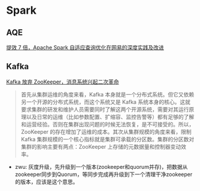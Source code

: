 # Spark

## AQE
[提效 7 倍，Apache Spark 自适应查询优化在网易的深度实践及改进](https://www.infoq.cn/article/TzJs9v8apVOlyvSRWvEo)

## Kafka
[Kafka 放弃 ZooKeeper，消息系统兴起二次革命](https://www.infoq.cn/article/PHF3gFjUTDhWmctg6kXe)
>首先从集群运维的角度来看，Kafka 本身就是一个分布式系统。但它又依赖另一个开源的分布式系统，而这个系统又是 Kafka 系统本身的核心。这就要求集群的研发和维护人员需要同时了解这两个开源系统，需要对其运行原理以及日常的运维（比如参数配置、扩缩容、监控告警等）都有足够的了解和运营经验。否则在集群出现问题的时候无法恢复，是不可接受的。所以，ZooKeeper 的存在增加了运维的成本。其次从集群规模的角度来看，限制 Kafka 集群规模的一个核心指标就是集群可承载的分区数。集群的分区数对集群的影响主要有两点：ZooKeeper 上存储的元数据量和控制器变动效率。
- zwu: 灰度升级，先升级到一个版本(zookeeper和quorum并存)，把数据从zookeeper同步到Quorum，等同步完成再升级到下一个清理干净zookeeper的版本，应该是这个意思。

